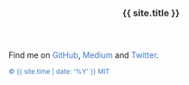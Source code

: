 ---
---
<!DOCTYPE html>
<html lang="en">
<head>
  <meta charset="utf-8">
  <meta http-equiv="X-UA-Compatible" content="IE=edge">
  <meta name="viewport" content="width=device-width">
  <meta name="google-site-verification" content="k1b2WlZeQuK2T7X1vY_9IdacPqNuT56rQCJbNDbg0dI">
  <meta name="theme-color" content="#0229cf">

  <meta name="description" content="{{ site.description }}">

  <meta property="og:title" content="{{ site.title }}">
  <meta property="og:image" content="{{ site.github.owner_gravatar_url }}">
  <meta property="og:type" content="website">
  <meta property="og:description" content="{{ site.description }}">

  <meta name="twitter:card" content="summary">
  <meta name="twitter:site" content="@vnkla">
  <meta name="twitter:title" content="{{ site.title }}">
  <meta name="twitter:creator" content="@vnkla">
  <meta name="twitter:image:src" content="{{ site.github.owner_gravatar_url }}">
  <meta name="twitter:url" content="https://vinkla.com">
  <meta name="twitter:description" content="{{ site.description }}">

  <title>{{ site.title }}</title>

  <link rel="shortcut icon" href="favicon.png">

  <style>
    body { font-family: -apple-system, BlinkMacSystemFont, "Segoe UI", Roboto, Helvetica, Arial, sans-serif, "Apple Color Emoji", "Segoe UI Emoji", "Segoe UI Symbol"; }
    a { color: #4078c0; text-decoration: none; }
    a:hover { text-decoration: underline; }
    h1, h1 a { font-size: 16px; color: #333; }
  </style>

  <script>
    !function(v,i,n,k,l,a){v.GoogleAnalyticsObject=n;v[n]||(v[n]=function(){
    (v[n].q=v[n].q||[]).push(arguments)});v[n].l=+new Date;l=i.createElement(k);
    a=i.getElementsByTagName(k)[0];l.src='https://google-analytics.com/analytics.js';
    a.parentNode.insertBefore(l,a)}(window,document,'ga','script');

    ga('create', 'UA-12500778-6', 'vinkla.com');
    ga('require', 'displayfeatures');
    ga('send', 'pageview');
  </script>
</head>
<body>
  <main>
    <header>
      <h1><a href="{{ site.github.owner_url }}">{{ site.title }}</a></h1>
    </header>
    <article>
      <p>Find me on <a href="{{ site.github.owner_url }}" title="Vincent on GitHub">GitHub</a>, <a href="https://medium.com/@vinkla" title="Vincent on Medium">Medium</a> and <a href="https://twitter.com/vnkla" title="Vincent on Twitter">Twitter</a>.</p>
    </article>
    <footer>
      <small><a href="https://github.com/vinkla/vinkla.github.io/blob/develop/LICENSE">&copy; {{ site.time | date: '%Y' }} MIT</a></small>
    </footer>
  </main>
</body>
</html>
